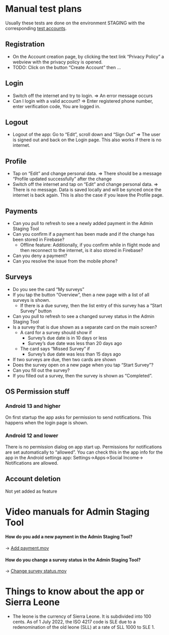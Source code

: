 # Manual test plans
Usually these tests are done on the environment STAGING with the corresponding [test accounts](https://docs.google.com/document/d/1-y__kbnLX3KCHp2pdXhzq58rbMmnXwUI-Cirihy224o/edit?pli=1#heading=h.4a9qjbxltxku).

## Registration
- On the Account creation page, by clicking the text link “Privacy Policy” a webview with the privacy policy is opened.
- TODO: Click on the button “Create Account” then …

## Login
- Switch off the internet and try to login. => An error message occurs
- Can I login with a valid account? => Enter registered phone number, enter verification code, You are logged in.

## Logout
- Logout of the app: Go to “Edit”, scroll down and “Sign Out” => The user is signed out and back on the Login page. This also works if there is no internet.

## Profile
- Tap on “Edit” and change personal data. => There should be a message “Profile updated successfully” after the change
- Switch off the internet and tap on “Edit” and change personal data. => There is no message. Data is saved locally and will be synced once the internet is back again. This is also the case if you leave the Profile page.

## Payments
- Can you pull to refresh to see a newly added payment in the Admin Staging Tool
- Can you confirm if a payment has been made and if the change has been stored in Firebase?
    - Offline feature: Additionally, if you confirm while in flight mode and then reconnect to the internet, is it also stored in Firebase?
- Can you deny a payment?
- Can you resolve the issue from the mobile phone?

## Surveys
- Do you see the card “My surveys”
- If you tap the button “Overview”, then a new page with a list of all surveys is shown.
    - If there is a due survey, then the list entry of this survey has a “Start Survey” button
- Can you pull to refresh to see a changed survey status in the Admin Staging Tool
- Is a survey that is due shown as a separate card on the main screen?
    - A card for a survey should show if
        - Survey’s due date is in 10 days or less
        - Survey’s due date was less than 20 days ago
    - The card says “Missed Survey” if
        - Survey’s due date was less than 15 days ago
- If two surveys are due, then two cards are shown
- Does the survey open on a new page when you tap “Start Survey”?
- Can you fill out the survey?
- If you filled out a survey, then the survey is shown as “Completed”.

## OS Permission stuff
### Android 13 and higher
On first startup the app asks for permission to send notifications. This happens when the login page is shown.
### Android 12 and lower
There is no permission dialog on app start up. Permissions for notifications are set automatically to “allowed”. You can check this in the app info for the app in the Android settings app: Settings->Apps->Social Income-> Notifications are allowed.

## Account deletion
Not yet added as feature


# Video manuals for Admin Staging Tool
#### How do you add a new payment in the Admin Staging Tool?
→ [Add payment.mov](https://drive.google.com/file/d/1I6PFLXp3BpN1v3X1mPL4wofL5SEG2rTy/view?usp=drive_link)

#### How do you change a survey status in the Admin Staging Tool?
→ [Change survey status.mov](https://drive.google.com/file/d/1I3SELIPc0ReLpIGc_Q0lY291GWUjFrgU/view?usp=sharing)


# Things to know about the app or Sierra Leone
- The leone is the currency of Sierra Leone. It is subdivided into 100 cents. As of 1 July 2022, the ISO 4217 code is SLE due to a redenomination of the old leone (SLL) at a rate of SLL 1000 to SLE 1.
